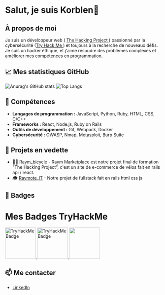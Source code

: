 # Salut, je suis Korblen👋

## À propos de moi

Je suis un développeur web ( <a href = "https://www.thehackingproject.org/" > The Hacking Project </a>) passionné par la cybersécurité (<a href="https://tryhackme.com/">Try Hack Me </a>) et toujours à la recherche de nouveaux défis. Je suis un hacker éthique, et j'aime résoudre des problèmes complexes et améliorer mes compétences en programmation.

## 📈 Mes statistiques GitHub

![Anurag's GitHub stats](https://github-readme-stats.vercel.app/api?username=Korblen&show_icons=true&theme=radical)
![Top Langs](https://github-readme-stats.vercel.app/api/top-langs/?username=Korblen&layout=compact&theme=radical)

## 🚀 Compétences

- **Langages de programmation :** JavaScript, Python, Ruby, HTML, CSS, C/C++
- **Frameworks :** React, Node.js, Ruby on Rails
- **Outils de développement :** Git, Webpack, Docker
- **Cybersécurité :** OWASP, Nmap, Metasploit, Burp Suite


## 🌟 Projets en vedette

- 🚴‍♂️ [Raym_bicycle](https://github.com/annieherieau/Raym_marketplace) - Raym Marketplace est notre projet final de formation "The Hacking Project", c'est un site de e-commerce de vélos fait en rails api / react.
- 🎓 [Raymote_IT](https://github.com/annieherieau/RAYMote_IT) - Notre projet de fullstack fait en rails html css js

## 🏅 Badges

# Mes Badges TryHackMe
<a href="https://tryhackme.com/p/Korbz">
<img src="https://tryhackme.com/img/badges/introtooffensivesecurity.svg" alt="TryHackMe Badge" width="100" height="100">
</a>
<a href="https://tryhackme.com/p/Korbz">
<img src='https://tryhackme.com/img/badges/linux.svg' alt='TryHackMe Badge' width="100" height='100' >
</a>
<a href ="https://tryhackme.com/p/Korbz">
<img src="https://tryhackme.com/img/badges/owasptop10.svg" width="100" height="100">
</a>



## 📫 Me contacter

- [LinkedIn](https://www.linkedin.com/in/malo-bastianelli-66360a285/)
